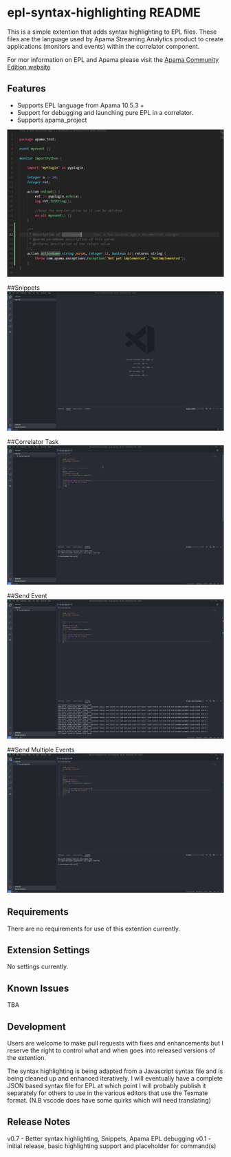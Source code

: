# epl-syntax-highlighting README

This is a simple extention that adds syntax highlighting to EPL files. These files are the language used by Apama Streaming Analytics product to create applications (monitors and events) within the correlator component.

For mor information on EPL and Apama please visit the [Apama Community Edition website](http://www.apamacommunity.com/)

## Features

* Supports EPL language from Apama 10.5.3 +
* Support for debugging and launching pure EPL in a correlator. 
* Supports apama_project

![example code](images/mainpage.PNG)

##Snippets
![Snippets](images/1-snippets.gif)

##Correlator Task
![Snippets](images/2-run-corr.gif)

##Send Event
![Snippets](images/3-send-single-evt.gif)

##Send Multiple Events
![Snippets](images/4-send-multiple-evt.gif)

## Requirements

There are no requirements for use of this extention currently.

## Extension Settings

No settings currently.

## Known Issues

TBA

## Development

Users are welcome to make pull requests with fixes and enhancements but I reserve the right to control what and when goes into released versions of the extention.

The syntax highlighting is being adapted from a Javascript syntax file and is being cleaned up and enhanced iteratively. I will eventually have a complete JSON based syntax file for EPL at which point I will probably publish it separately for others to use in the various editors that use the Texmate format. (N.B vscode does have some quirks which will need translating)

## Release Notes

v0.7 - Better syntax highlighting, Snippets, Apama EPL debugging 
v0.1 - initial release, basic highlighting support and placeholder for command(s)
